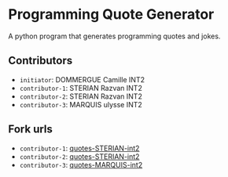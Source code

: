 # Programming Quote Generator

A python program that generates programming quotes and jokes.

## Contributors
- `initiator`: DOMMERGUE Camille INT2
- `contributor-1`: STERIAN Razvan INT2
- `contributor-2`: STERIAN Razvan INT2
- `contributor-3`: MARQUIS ulysse INT2


## Fork urls
- `contributor-1`: [quotes-STERIAN-int2](https://github.com/Razvan2018/quote-DOMMERGUE-INT2)
- `contributor-2`: [quotes-STERIAN-int2](https://github.com/Razvan2018/quote-DOMMERGUE-INT2)
- `contributor-3`: [quotes-MARQUIS-int2](https://github.com/Razvan2018-2/quote-DOMMERGUE-INT2)
